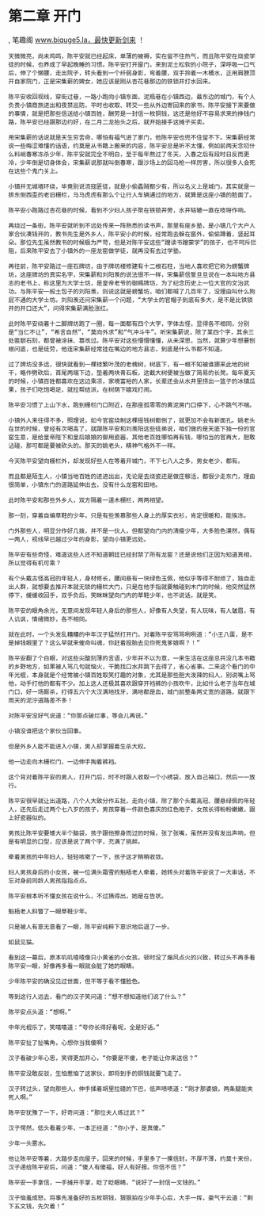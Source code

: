 # 第二章 开门
, 笔趣阁 www.biquge5.la，最快更新剑来 ！

    天微微亮，尚未鸡鸣，陈平安就已经起床，单薄的被褥，实在留不住热气，而且陈平安在烧瓷学徒的时候，也养成了早起晚睡的习惯。陈平安打开屋门，来到泥土松软的小院子，深呼吸一口气后，伸了个懒腰，走出院子，转头看到一个纤弱身影，弯着腰，双手拎着一木桶水，正用肩膀顶开自家院门，正是宋集薪的婢女，她应该是刚从杏花巷那边的铁锁井打水回来。

    陈平安收回视线，穿街过巷，一路小跑向小镇东面，泥瓶巷在小镇西边，最东边的城门，有个人负责小镇商旅进出和夜禁巡防，平时也收取、转交一些从外边寄回来的家书，陈平安接下来要做的事情，就是把那些信送给小镇百姓，酬劳是一封信一枚铜钱，这还是他好不容易求来的挣钱门路，陈平安已经跟那边约好，在二月二龙抬头之后，就开始接手这摊子买卖。

    用宋集薪的话说就是天生穷苦命，哪怕有福气进了家门，他陈平安也兜不住留不下。宋集薪经常说一些晦涩难懂的话语，约莫是从书籍上搬来的内容，陈平安总是听不太懂，例如前两天念叨什么料峭春寒冻杀少年，陈平安就完全不明白，至于每年熬过了冬天，入春之后有段时日反而更冷，少年倒是切身体会，宋集薪说那就叫倒春寒，跟沙场上的回马枪一样厉害，所以很多人会死在这些个鬼门关上。

    小镇并无城墙环绕，毕竟别说流寇匪徒，就是小偷蟊贼都少有，所以名义上是城门，其实就是一排东倒西歪的老旧栅栏，马马虎虎有那么个让行人车辆通过的地方，就算是这座小镇的脸面了。

    陈平安小跑路过杏花巷的时候，看到不少妇人孩子聚在铁锁井旁，水井轱辘一直在吱呀作响。

    再绕过一条街，陈平安就听到不远处传来一阵熟悉的读书声，那里有座乡塾，是小镇几个大户人家合伙凑钱开的，教书先生是外乡人，陈平安小的时候，经常跑去躲在窗外，偷偷蹲着，竖起耳朵。那位先生虽然教书的时候极为严苛，但是对陈平安这些“蹭读书蹭蒙学”的孩子，也不呵斥拦阻，后来陈平安去了小镇外的一座龙窑做学徒，就再没有去过学塾。

    再往前，陈平安路过一座石牌坊，由于牌坊楼修建有十二根石柱，当地人喜欢把它称为螃蟹牌坊，这座牌坊的真实名字，宋集薪和刘阳羡的说法很不一样，宋集薪信誓旦旦说在一本叫地方县志的老书上，称这里为大学士坊，是皇帝老爷的御赐牌坊，为了纪念历史上一位大官的文治武功。与陈平安一般土包子的刘阳羡，则说这就是螃蟹坊，咱们都喊了几百年了，没理由叫什么狗屁不通的大学士坊。刘阳羡还问宋集薪一个问题，“大学士的官帽子到底有多大，是不是比铁锁井的井口还大”，问得宋集薪满脸涨红。

    此时陈平安绕着十二脚牌坊跑了一圈，每一面都有四个大字，字体古怪，显得各不相同，分别是“当仁不让”，“希言自然”，“莫向外求”和“气冲斗牛”。听宋集薪说，除了某四个字，其余三处匾额石刻，都曾被涂抹、篡改过。陈平安对这些懵懵懂懂，从未深思，当然，就算少年想要刨根问底，也是徒劳，他连宋集薪经常挂在嘴边的地方县志，到底是什么书都不知道。

    过了牌坊没多远，很快就看到一棵枝繁叶茂的老槐树，树底下，有一根不知被谁挪来此地的树干，略作劈砍后，首尾两端下边，垫着两块青石板，这截大树便被当做了简易的长凳。每年夏天的时候，小镇百姓都喜欢在这边乘凉，家境富裕的人家，长辈还会从水井里捞出一篮子的冰镇瓜果，孩子们吃饱喝足，就拉帮结派，在树荫下嬉戏打闹。

    陈平安习惯了上山下水，跑到栅栏门口附近，在那座孤零零的黄泥房门口停下，心不跳气不喘。

    小镇外人来往得不多，照理说，如今官窑烧制这棵摇钱树都倒了，就更加不会有新面孔。姚老头在世的时候，曾经有次喝高了，就跟陈平安和刘羡阳这些徒弟说，咱们做的是天底下独一份的官窑生意，是给皇帝陛下和皇后娘娘的御用瓷器，其他老百姓哪怕再有钱，哪怕当的官再大，胆敢沾碰，那可都是要被砍头的。那天的姚老头，精神气格外不一样。

    今天陈平安望向栅栏外，却发现好些人在等着开城门，不下七八人之多，男女老少，都有。

    而且都是陌生人，小镇当地百姓的进进出出，无论是去烧瓷还是做庄稼活，都很少走东门，理由很简单，小镇东门的道路延伸出去，没有什么龙窑和田地。

    此时陈平安和那些外乡人，双方隔着一道木栅栏，两两相望。

    那一刻，穿着自编草鞋的少年，只是有些羡慕那些人身上的厚实衣衫，肯定很暖和，能挨冻。

    门外那些人，明显分作好几拨，并不是一伙人，但都望向门内的清瘦少年，大多脸色漠然，偶有一两人，视线早已越过少年的身影，望向小镇更远处。

    陈平安有些奇怪，难道这些人还不知道朝廷已经封禁了所有龙窑？还是说他们正因为知道真相，所以觉得有机可乘？

    有个头戴古怪高冠的年轻人，身材修长，腰间悬有一块绿色玉佩，他似乎等得不耐烦了，独自走出人群，就想要去推开本就无锁的栅栏大门，只是在他手指就要触碰到木门的时候，他突然猛然停下，缓缓收回手，双手负后，笑眯眯望向门内的草鞋少年，也不说话，就是笑。

    陈平安的眼角余光，无意间发现年轻人身后的那些人，好像有人失望，有人玩味，有人皱眉，有人讥讽，情绪微妙，各不相同。

    就在此时，一个头发乱糟糟的中年汉子猛然打开门，对着陈平安骂骂咧咧道：“小王八蛋，是不是掉钱眼里了？这么早就来催命叫魂，你赶着投胎去见你死鬼爹娘啊？！”

    陈平安翻了个白眼，对这些尖酸刻薄的言语，少年并不以为意，一来生活在这座总共没几本书籍的乡野地方，如果被人骂几句就恼火，干脆找口水井跳下去得了，省心省事。二来这个看门的中年光棍，本身就是个经常被小镇百姓取笑打趣的对象，尤其是那些胆大泼辣的妇人，别说嘴上骂他，动手打他的都有不少。加上这人还极其喜欢跟穿开裆裤的小孩吹牛，比如什么老子当年在城门口，好一场厮杀，打得五六个大汉满地找牙，满地都是血，城门前整条两丈宽的道路，就跟下雨天的泥泞道路差不多！

    对陈平安没好气说道：“你那点破烂事，等会儿再说。”

    小镇没谁把这个家伙当回事。

    但是外乡人能不能进入小镇，男人却掌握着生杀大权。

    他一边走向木栅栏门，一边伸手掏着裤裆。

    这个背对着陈平安的男人，打开门后，时不时跟人收取一个小绣袋，放入自己袖口，然后一一放行。

    陈平安很早就让出道路，八个人大致分作五批，走向小镇，除了那个头戴高冠、腰悬绿佩的年轻人，还先后走过两个七八岁的孩子，男孩穿着一件颜色喜庆的红色袍子，女孩长得粉粉嫩嫩，跟上好瓷器似的。

    男孩比陈平安要矮大半个脑袋，孩子跟他擦身而过的时候，张了张嘴，虽然并没有发出声响，但是有明显的口型，应该是说了两个字，充满了挑衅。

    牵着男孩的中年妇人，轻轻咳嗽了一下，孩子这才稍稍收敛。

    妇人男孩身后的小女孩，被一位满头霜雪的魁梧老人牵着，她转头对着陈平安说了一大串话，不忘对身前同龄人男孩指指点点。

    陈平安根本听不懂女孩在说什么，不过猜得出，她是在告状。

    魁梧老人斜瞥了一眼草鞋少年。

    只是被人有意无意看了一眼，陈平安纯粹下意识地后退了一步。

    如鼠见猫。

    看到这一幕后，原本叽叽喳喳像只小黄雀的小女孩，顿时没了煽风点火的兴致，转过头不再多看陈平安一眼，好像再多看一眼就会脏了她的眼睛。

    少年陈平安的确没见过世面，但不等于看不懂脸色。

    等到这行人远去，看门的汉子笑问道：“想不想知道他们说了什么？”

    陈平安点头道：“想啊。”

    中年光棍乐了，笑嘻嘻道：“夸你长得好看呢，全是好话。”

    陈平安扯了扯嘴角，心想你当我傻啊？

    汉子看破少年心思，笑得更加开心，“你要是不傻，老子能让你来送信？”

    陈平安没敢反驳，生怕惹恼了这家伙，即将到手的铜钱就要飞走了。

    汉子转过头，望向那些人，伸手揉着胡里拉碴的下巴，低声啧啧道：“刚才那婆娘，两条腿能夹死人啊。”

    陈平安犹豫了一下，好奇问道：“那位夫人练过武？”

    汉子愕然，低头看着少年，一本正经道：“你小子，是真傻。”

    少年一头雾水。

    他让陈平安等着，大踏步走向屋子，回来的时候，手里多了一摞信封，不厚不薄，约莫十来份，汉子递给陈平安后，问道：“傻人有傻福，好人有好报。你信不信？”

    陈平安一手拿信，一手摊开手掌，眨了眨眼睛，“说好了一封信一文钱的。”

    汉子恼羞成怒，将事先准备好的五枚铜钱，狠狠拍在少年手心后，大手一挥，豪气干云道：“剩下五文钱，先欠着！”